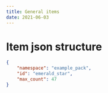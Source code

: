 ```yaml
---
title: General items
date: 2021-06-03
---
```


# Item json structure

```json
{
	"namespace": "example_pack",
	"id": "emerald_star",
	"max_count": 47
}

```

